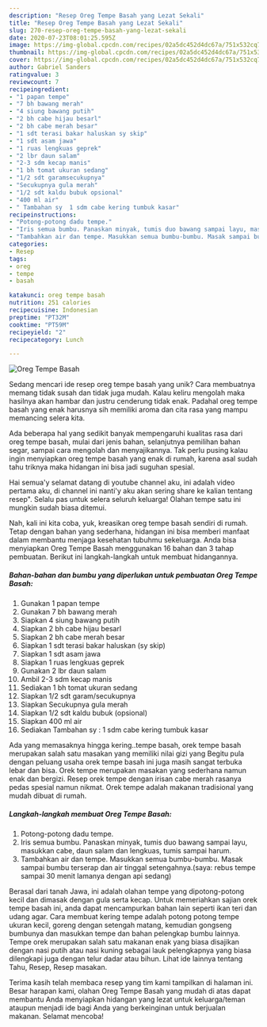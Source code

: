 ```yaml
---
description: "Resep Oreg Tempe Basah yang Lezat Sekali"
title: "Resep Oreg Tempe Basah yang Lezat Sekali"
slug: 270-resep-oreg-tempe-basah-yang-lezat-sekali
date: 2020-07-23T08:01:25.595Z
image: https://img-global.cpcdn.com/recipes/02a5dc452d4dc67a/751x532cq70/oreg-tempe-basah-foto-resep-utama.jpg
thumbnail: https://img-global.cpcdn.com/recipes/02a5dc452d4dc67a/751x532cq70/oreg-tempe-basah-foto-resep-utama.jpg
cover: https://img-global.cpcdn.com/recipes/02a5dc452d4dc67a/751x532cq70/oreg-tempe-basah-foto-resep-utama.jpg
author: Gabriel Sanders
ratingvalue: 3
reviewcount: 7
recipeingredient:
- "1 papan tempe"
- "7 bh bawang merah"
- "4 siung bawang putih"
- "2 bh cabe hijau besarl"
- "2 bh cabe merah besar"
- "1 sdt terasi bakar haluskan sy skip"
- "1 sdt asam jawa"
- "1 ruas lengkuas geprek"
- "2 lbr daun salam"
- "2-3 sdm kecap manis"
- "1 bh tomat ukuran sedang"
- "1/2 sdt garamsecukupnya"
- "Secukupnya gula merah"
- "1/2 sdt kaldu bubuk opsional"
- "400 ml air"
- " Tambahan sy  1 sdm cabe kering tumbuk kasar"
recipeinstructions:
- "Potong-potong dadu tempe."
- "Iris semua bumbu. Panaskan minyak, tumis duo bawang sampai layu, masukkan cabe, daun salam dan lengkuas, tumis sampai harum."
- "Tambahkan air dan tempe. Masukkan semua bumbu-bumbu. Masak sampai bumbu terserap dan air tinggal setengahnya.(saya: rebus tempe sampai 30 menit lamanya dengan api sedang)"
categories:
- Resep
tags:
- oreg
- tempe
- basah

katakunci: oreg tempe basah 
nutrition: 251 calories
recipecuisine: Indonesian
preptime: "PT32M"
cooktime: "PT59M"
recipeyield: "2"
recipecategory: Lunch

---
```



![Oreg Tempe Basah](https://img-global.cpcdn.com/recipes/02a5dc452d4dc67a/751x532cq70/oreg-tempe-basah-foto-resep-utama.jpg)

Sedang mencari ide resep oreg tempe basah yang unik? Cara membuatnya memang tidak susah dan tidak juga mudah. Kalau keliru mengolah maka hasilnya akan hambar dan justru cenderung tidak enak. Padahal oreg tempe basah yang enak harusnya sih memiliki aroma dan cita rasa yang mampu memancing selera kita.

Ada beberapa hal yang sedikit banyak mempengaruhi kualitas rasa dari oreg tempe basah, mulai dari jenis bahan, selanjutnya pemilihan bahan segar, sampai cara mengolah dan menyajikannya. Tak perlu pusing kalau ingin menyiapkan oreg tempe basah yang enak di rumah, karena asal sudah tahu triknya maka hidangan ini bisa jadi suguhan spesial.

Hai semua&#39;y selamat datang di youtube channel aku, ini adalah video pertama aku, di channel ini nanti&#39;y aku akan sering share ke kalian tentang resep&#34;. Selalu pas untuk selera seluruh keluarga! Olahan tempe satu ini mungkin sudah biasa ditemui.


Nah, kali ini kita coba, yuk, kreasikan oreg tempe basah sendiri di rumah. Tetap dengan bahan yang sederhana, hidangan ini bisa memberi manfaat dalam membantu menjaga kesehatan tubuhmu sekeluarga. Anda bisa menyiapkan Oreg Tempe Basah menggunakan 16 bahan dan 3 tahap pembuatan. Berikut ini langkah-langkah untuk membuat hidangannya.

<!--inarticleads1-->

##### Bahan-bahan dan bumbu yang diperlukan untuk pembuatan Oreg Tempe Basah:

1. Gunakan 1 papan tempe
1. Gunakan 7 bh bawang merah
1. Siapkan 4 siung bawang putih
1. Siapkan 2 bh cabe hijau besarl
1. Siapkan 2 bh cabe merah besar
1. Siapkan 1 sdt terasi bakar haluskan (sy skip)
1. Siapkan 1 sdt asam jawa
1. Siapkan 1 ruas lengkuas geprek
1. Gunakan 2 lbr daun salam
1. Ambil 2-3 sdm kecap manis
1. Sediakan 1 bh tomat ukuran sedang
1. Siapkan 1/2 sdt garam/secukupnya
1. Siapkan Secukupnya gula merah
1. Siapkan 1/2 sdt kaldu bubuk (opsional)
1. Siapkan 400 ml air
1. Sediakan  Tambahan sy : 1 sdm cabe kering tumbuk kasar


Ada yang memasaknya hingga kering..tempe basah, orek tempe basah merupakan salah satu masakan yang memiliki nilai gizi yang Begitu pula dengan peluang usaha orek tempe basah ini juga masih sangat terbuka lebar dan bisa. Orek tempe merupakan masakan yang sederhana namun enak dan bergizi. Resep orek tempe dengan irisan cabe merah rasanya pedas spesial namun nikmat. Orek tempe adalah makanan tradisional yang mudah dibuat di rumah. 

<!--inarticleads2-->

##### Langkah-langkah membuat Oreg Tempe Basah:

1. Potong-potong dadu tempe.
1. Iris semua bumbu. Panaskan minyak, tumis duo bawang sampai layu, masukkan cabe, daun salam dan lengkuas, tumis sampai harum.
1. Tambahkan air dan tempe. Masukkan semua bumbu-bumbu. Masak sampai bumbu terserap dan air tinggal setengahnya.(saya: rebus tempe sampai 30 menit lamanya dengan api sedang)


Berasal dari tanah Jawa, ini adalah olahan tempe yang dipotong-potong kecil dan dimasak dengan gula serta kecap. Untuk memeriahkan sajian orek tempe basah ini, anda dapat mencampurkan bahan lain seperti ikan teri dan udang agar. Cara membuat kering tempe adalah potong potong tempe ukuran kecil, goreng dengan setengah matang, kemudian gongseng bumbunya dan masukkan tempe dan bahan pelengkap bumbu lainnya. Tempe orek merupakan salah satu makanan enak yang biasa disajikan dengan nasi putih atau nasi kuning sebagai lauk pelengkapnya yang biasa dilengkapi juga dengan telur dadar atau bihun. Lihat ide lainnya tentang Tahu, Resep, Resep masakan. 

Terima kasih telah membaca resep yang tim kami tampilkan di halaman ini. Besar harapan kami, olahan Oreg Tempe Basah yang mudah di atas dapat membantu Anda menyiapkan hidangan yang lezat untuk keluarga/teman ataupun menjadi ide bagi Anda yang berkeinginan untuk berjualan makanan. Selamat mencoba!
